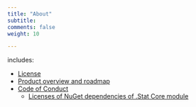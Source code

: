 ```yaml
---
title: "About"
subtitle: 
comments: false
weight: 10

---
```


includes:

* [License](/content/about/license)
* [Product overview and roadmap](/content/about/product-overview)
* [Code of Conduct](/content/about/code-of-conduct)
    * [Licenses of NuGet dependencies of .Stat Core module](/content/about/dotstat-core-nuget-dependency-licenses)